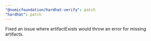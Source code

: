 ```yaml
---
"@nomicfoundation/hardhat-verify": patch
"hardhat": patch
---
```


Fixed an issue where artifactExists would throw an error for missing artifacts.
